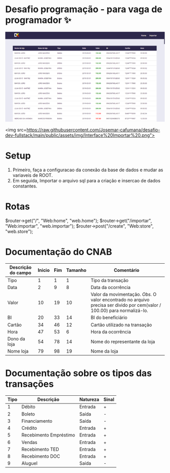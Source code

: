 # Desafio programação - para vaga de programador ✨

<img src="https://raw.githubusercontent.com/Josemar-cafumana/desafio-dev-fullstack/main/public/assets/img/Interface%20Home.png"> 

<img src=https://raw.githubusercontent.com/Josemar-cafumana/desafio-dev-fullstack/main/public/assets/img/Interface%20Importar%20.png"> 

# Setup

1. Primeiro, faça a configuracao da conexão da base de dados e mudar as variaveis de ROOT.
2. Em seguida, Importar o arquivo sql para a criação e insercao de dados constantes.



# Rotas 

$router->get("/", "Web:home", "web.home");
$router->get("/importar", "Web:importar", "web.importar");
$router->post("/create", "Web:store", "web.store");





# Documentação do CNAB

| Descrição do campo  | Inicio | Fim | Tamanho | Comentário
| ------------- | ------------- | -----| ---- | ------
| Tipo  | 1  | 1 | 1 | Tipo da transação
| Data  | 2  | 9 | 8 | Data da ocorrência
| Valor | 10 | 19 | 10 | Valor da movimentação. *Obs.* O valor encontrado no arquivo precisa ser divido por cem(valor / 100.00) para normalizá-lo.
| BI | 20 | 33 | 14 | BI do beneficiário
| Cartão | 34 | 46 | 12 | Cartão utilizado na transação 
| Hora  | 47 | 53 | 6 | Hora da ocorrência
| Dono da loja | 54 | 78 | 14 | Nome do representante da loja
| Nome loja | 79 | 98 | 19 | Nome da loja

# Documentação sobre os tipos das transações

| Tipo | Descrição | Natureza | Sinal |
| ---- | -------- | --------- | ----- |
| 1 | Débito | Entrada | + |
| 2 | Boleto | Saída | - |
| 3 | Financiamento | Saída | - |
| 4 | Crédito | Entrada | + |
| 5 | Recebimento Empréstimo | Entrada | + |
| 6 | Vendas | Entrada | + |
| 7 | Recebimento TED | Entrada | + |
| 8 | Recebimento DOC | Entrada | + |
| 9 | Aluguel | Saída | - |



